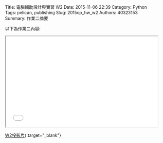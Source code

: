 Title: 電腦輔助設計與實習  W2
Date: 2015-11-06 22:39
Category: Python
Tags: pelican, publishing
Slug: 2015cp_hw_w2
Authors: 40323153
Summary: 作業二摘要

以下為作業二內容:

<iframe src="40323153_cp_w2_p.html" width="500" height="300"></iframe>

[W2投影片](40323153_cp_w2_p.html){:target="_blank"}





